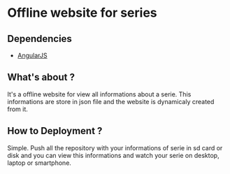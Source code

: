 # Offline website for series

## Dependencies

* [AngularJS](http://angularjs.org/)

## What's about ?

It's a offline website for view all informations about a serie.
This informations are store in json file and the website is dynamicaly created from it.

## How to Deployment ?

Simple. 
Push all the repository with your informations of serie in sd card or disk and you can view this informations and watch your serie on desktop, laptop or smartphone.